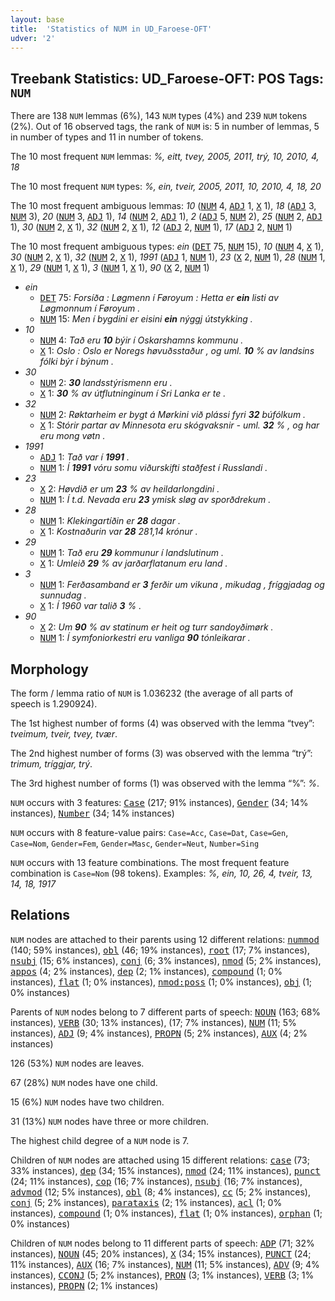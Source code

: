 ```yaml
---
layout: base
title:  'Statistics of NUM in UD_Faroese-OFT'
udver: '2'
---
```


## Treebank Statistics: UD_Faroese-OFT: POS Tags: `NUM`

There are 138 `NUM` lemmas (6%), 143 `NUM` types (4%) and 239 `NUM` tokens (2%).
Out of 16 observed tags, the rank of `NUM` is: 5 in number of lemmas, 5 in number of types and 11 in number of tokens.

The 10 most frequent `NUM` lemmas: <em>%, eitt, tvey, 2005, 2011, trý, 10, 2010, 4, 18</em>

The 10 most frequent `NUM` types:  <em>%, ein, tveir, 2005, 2011, 10, 2010, 4, 18, 20</em>

The 10 most frequent ambiguous lemmas: <em>10</em> (<tt><a href="fo_oft-pos-NUM.html">NUM</a></tt> 4, <tt><a href="fo_oft-pos-ADJ.html">ADJ</a></tt> 1, <tt><a href="fo_oft-pos-X.html">X</a></tt> 1), <em>18</em> (<tt><a href="fo_oft-pos-ADJ.html">ADJ</a></tt> 3, <tt><a href="fo_oft-pos-NUM.html">NUM</a></tt> 3), <em>20</em> (<tt><a href="fo_oft-pos-NUM.html">NUM</a></tt> 3, <tt><a href="fo_oft-pos-ADJ.html">ADJ</a></tt> 1), <em>14</em> (<tt><a href="fo_oft-pos-NUM.html">NUM</a></tt> 2, <tt><a href="fo_oft-pos-ADJ.html">ADJ</a></tt> 1), <em>2</em> (<tt><a href="fo_oft-pos-ADJ.html">ADJ</a></tt> 5, <tt><a href="fo_oft-pos-NUM.html">NUM</a></tt> 2), <em>25</em> (<tt><a href="fo_oft-pos-NUM.html">NUM</a></tt> 2, <tt><a href="fo_oft-pos-ADJ.html">ADJ</a></tt> 1), <em>30</em> (<tt><a href="fo_oft-pos-NUM.html">NUM</a></tt> 2, <tt><a href="fo_oft-pos-X.html">X</a></tt> 1), <em>32</em> (<tt><a href="fo_oft-pos-NUM.html">NUM</a></tt> 2, <tt><a href="fo_oft-pos-X.html">X</a></tt> 1), <em>12</em> (<tt><a href="fo_oft-pos-ADJ.html">ADJ</a></tt> 2, <tt><a href="fo_oft-pos-NUM.html">NUM</a></tt> 1), <em>17</em> (<tt><a href="fo_oft-pos-ADJ.html">ADJ</a></tt> 2, <tt><a href="fo_oft-pos-NUM.html">NUM</a></tt> 1)

The 10 most frequent ambiguous types:  <em>ein</em> (<tt><a href="fo_oft-pos-DET.html">DET</a></tt> 75, <tt><a href="fo_oft-pos-NUM.html">NUM</a></tt> 15), <em>10</em> (<tt><a href="fo_oft-pos-NUM.html">NUM</a></tt> 4, <tt><a href="fo_oft-pos-X.html">X</a></tt> 1), <em>30</em> (<tt><a href="fo_oft-pos-NUM.html">NUM</a></tt> 2, <tt><a href="fo_oft-pos-X.html">X</a></tt> 1), <em>32</em> (<tt><a href="fo_oft-pos-NUM.html">NUM</a></tt> 2, <tt><a href="fo_oft-pos-X.html">X</a></tt> 1), <em>1991</em> (<tt><a href="fo_oft-pos-ADJ.html">ADJ</a></tt> 1, <tt><a href="fo_oft-pos-NUM.html">NUM</a></tt> 1), <em>23</em> (<tt><a href="fo_oft-pos-X.html">X</a></tt> 2, <tt><a href="fo_oft-pos-NUM.html">NUM</a></tt> 1), <em>28</em> (<tt><a href="fo_oft-pos-NUM.html">NUM</a></tt> 1, <tt><a href="fo_oft-pos-X.html">X</a></tt> 1), <em>29</em> (<tt><a href="fo_oft-pos-NUM.html">NUM</a></tt> 1, <tt><a href="fo_oft-pos-X.html">X</a></tt> 1), <em>3</em> (<tt><a href="fo_oft-pos-NUM.html">NUM</a></tt> 1, <tt><a href="fo_oft-pos-X.html">X</a></tt> 1), <em>90</em> (<tt><a href="fo_oft-pos-X.html">X</a></tt> 2, <tt><a href="fo_oft-pos-NUM.html">NUM</a></tt> 1)


* <em>ein</em>
  * <tt><a href="fo_oft-pos-DET.html">DET</a></tt> 75: <em>Forsíða : Løgmenn í Føroyum : Hetta er <b>ein</b> listi av Løgmonnum í Føroyum .</em>
  * <tt><a href="fo_oft-pos-NUM.html">NUM</a></tt> 15: <em>Men í bygdini er eisini <b>ein</b> nýggj útstykking .</em>
* <em>10</em>
  * <tt><a href="fo_oft-pos-NUM.html">NUM</a></tt> 4: <em>Tað eru <b>10</b> býir í Oskarshamns kommunu .</em>
  * <tt><a href="fo_oft-pos-X.html">X</a></tt> 1: <em>Oslo : Oslo er Noregs høvuðsstaður , og uml. <b>10</b> % av landsins fólki býr í býnum .</em>
* <em>30</em>
  * <tt><a href="fo_oft-pos-NUM.html">NUM</a></tt> 2: <em><b>30</b> landsstýrismenn eru .</em>
  * <tt><a href="fo_oft-pos-X.html">X</a></tt> 1: <em><b>30</b> % av útflutninginum í Sri Lanka er te .</em>
* <em>32</em>
  * <tt><a href="fo_oft-pos-NUM.html">NUM</a></tt> 2: <em>Røktarheim er bygt á Mørkini við plássi fyri <b>32</b> búfólkum .</em>
  * <tt><a href="fo_oft-pos-X.html">X</a></tt> 1: <em>Stórir partar av Minnesota eru skógvaksnir - uml. <b>32</b> % , og har eru mong vøtn .</em>
* <em>1991</em>
  * <tt><a href="fo_oft-pos-ADJ.html">ADJ</a></tt> 1: <em>Tað var í <b>1991</b> .</em>
  * <tt><a href="fo_oft-pos-NUM.html">NUM</a></tt> 1: <em>Í <b>1991</b> vóru somu viðurskifti staðfest í Russlandi .</em>
* <em>23</em>
  * <tt><a href="fo_oft-pos-X.html">X</a></tt> 2: <em>Høvdið er um <b>23</b> % av heildarlongdini .</em>
  * <tt><a href="fo_oft-pos-NUM.html">NUM</a></tt> 1: <em>Í t.d. Nevada eru <b>23</b> ymisk sløg av sporðdrekum .</em>
* <em>28</em>
  * <tt><a href="fo_oft-pos-NUM.html">NUM</a></tt> 1: <em>Klekingartíðin er <b>28</b> dagar .</em>
  * <tt><a href="fo_oft-pos-X.html">X</a></tt> 1: <em>Kostnaðurin var <b>28</b> 281,14 krónur .</em>
* <em>29</em>
  * <tt><a href="fo_oft-pos-NUM.html">NUM</a></tt> 1: <em>Tað eru <b>29</b> kommunur í landslutinum .</em>
  * <tt><a href="fo_oft-pos-X.html">X</a></tt> 1: <em>Umleið <b>29</b> % av jarðarflatanum eru land .</em>
* <em>3</em>
  * <tt><a href="fo_oft-pos-NUM.html">NUM</a></tt> 1: <em>Ferðasamband er <b>3</b> ferðir um vikuna , mikudag , fríggjadag og sunnudag .</em>
  * <tt><a href="fo_oft-pos-X.html">X</a></tt> 1: <em>Í 1960 var talið <b>3</b> % .</em>
* <em>90</em>
  * <tt><a href="fo_oft-pos-X.html">X</a></tt> 2: <em>Um <b>90</b> % av statinum er heit og turr sandoyðimørk .</em>
  * <tt><a href="fo_oft-pos-NUM.html">NUM</a></tt> 1: <em>Í symfoniorkestri eru vanliga <b>90</b> tónleikarar .</em>

## Morphology

The form / lemma ratio of `NUM` is 1.036232 (the average of all parts of speech is 1.290924).

The 1st highest number of forms (4) was observed with the lemma “tvey”: <em>tveimum, tveir, tvey, tvær</em>.

The 2nd highest number of forms (3) was observed with the lemma “trý”: <em>trimum, tríggjar, trý</em>.

The 3rd highest number of forms (1) was observed with the lemma “%”: <em>%</em>.

`NUM` occurs with 3 features: <tt><a href="fo_oft-feat-Case.html">Case</a></tt> (217; 91% instances), <tt><a href="fo_oft-feat-Gender.html">Gender</a></tt> (34; 14% instances), <tt><a href="fo_oft-feat-Number.html">Number</a></tt> (34; 14% instances)

`NUM` occurs with 8 feature-value pairs: `Case=Acc`, `Case=Dat`, `Case=Gen`, `Case=Nom`, `Gender=Fem`, `Gender=Masc`, `Gender=Neut`, `Number=Sing`

`NUM` occurs with 13 feature combinations.
The most frequent feature combination is `Case=Nom` (98 tokens).
Examples: <em>%, ein, 10, 26, 4, tveir, 13, 14, 18, 1917</em>


## Relations

`NUM` nodes are attached to their parents using 12 different relations: <tt><a href="fo_oft-dep-nummod.html">nummod</a></tt> (140; 59% instances), <tt><a href="fo_oft-dep-obl.html">obl</a></tt> (46; 19% instances), <tt><a href="fo_oft-dep-root.html">root</a></tt> (17; 7% instances), <tt><a href="fo_oft-dep-nsubj.html">nsubj</a></tt> (15; 6% instances), <tt><a href="fo_oft-dep-conj.html">conj</a></tt> (6; 3% instances), <tt><a href="fo_oft-dep-nmod.html">nmod</a></tt> (5; 2% instances), <tt><a href="fo_oft-dep-appos.html">appos</a></tt> (4; 2% instances), <tt><a href="fo_oft-dep-dep.html">dep</a></tt> (2; 1% instances), <tt><a href="fo_oft-dep-compound.html">compound</a></tt> (1; 0% instances), <tt><a href="fo_oft-dep-flat.html">flat</a></tt> (1; 0% instances), <tt><a href="fo_oft-dep-nmod-poss.html">nmod:poss</a></tt> (1; 0% instances), <tt><a href="fo_oft-dep-obj.html">obj</a></tt> (1; 0% instances)

Parents of `NUM` nodes belong to 7 different parts of speech: <tt><a href="fo_oft-pos-NOUN.html">NOUN</a></tt> (163; 68% instances), <tt><a href="fo_oft-pos-VERB.html">VERB</a></tt> (30; 13% instances),  (17; 7% instances), <tt><a href="fo_oft-pos-NUM.html">NUM</a></tt> (11; 5% instances), <tt><a href="fo_oft-pos-ADJ.html">ADJ</a></tt> (9; 4% instances), <tt><a href="fo_oft-pos-PROPN.html">PROPN</a></tt> (5; 2% instances), <tt><a href="fo_oft-pos-AUX.html">AUX</a></tt> (4; 2% instances)

126 (53%) `NUM` nodes are leaves.

67 (28%) `NUM` nodes have one child.

15 (6%) `NUM` nodes have two children.

31 (13%) `NUM` nodes have three or more children.

The highest child degree of a `NUM` node is 7.

Children of `NUM` nodes are attached using 15 different relations: <tt><a href="fo_oft-dep-case.html">case</a></tt> (73; 33% instances), <tt><a href="fo_oft-dep-dep.html">dep</a></tt> (34; 15% instances), <tt><a href="fo_oft-dep-nmod.html">nmod</a></tt> (24; 11% instances), <tt><a href="fo_oft-dep-punct.html">punct</a></tt> (24; 11% instances), <tt><a href="fo_oft-dep-cop.html">cop</a></tt> (16; 7% instances), <tt><a href="fo_oft-dep-nsubj.html">nsubj</a></tt> (16; 7% instances), <tt><a href="fo_oft-dep-advmod.html">advmod</a></tt> (12; 5% instances), <tt><a href="fo_oft-dep-obl.html">obl</a></tt> (8; 4% instances), <tt><a href="fo_oft-dep-cc.html">cc</a></tt> (5; 2% instances), <tt><a href="fo_oft-dep-conj.html">conj</a></tt> (5; 2% instances), <tt><a href="fo_oft-dep-parataxis.html">parataxis</a></tt> (2; 1% instances), <tt><a href="fo_oft-dep-acl.html">acl</a></tt> (1; 0% instances), <tt><a href="fo_oft-dep-compound.html">compound</a></tt> (1; 0% instances), <tt><a href="fo_oft-dep-flat.html">flat</a></tt> (1; 0% instances), <tt><a href="fo_oft-dep-orphan.html">orphan</a></tt> (1; 0% instances)

Children of `NUM` nodes belong to 11 different parts of speech: <tt><a href="fo_oft-pos-ADP.html">ADP</a></tt> (71; 32% instances), <tt><a href="fo_oft-pos-NOUN.html">NOUN</a></tt> (45; 20% instances), <tt><a href="fo_oft-pos-X.html">X</a></tt> (34; 15% instances), <tt><a href="fo_oft-pos-PUNCT.html">PUNCT</a></tt> (24; 11% instances), <tt><a href="fo_oft-pos-AUX.html">AUX</a></tt> (16; 7% instances), <tt><a href="fo_oft-pos-NUM.html">NUM</a></tt> (11; 5% instances), <tt><a href="fo_oft-pos-ADV.html">ADV</a></tt> (9; 4% instances), <tt><a href="fo_oft-pos-CCONJ.html">CCONJ</a></tt> (5; 2% instances), <tt><a href="fo_oft-pos-PRON.html">PRON</a></tt> (3; 1% instances), <tt><a href="fo_oft-pos-VERB.html">VERB</a></tt> (3; 1% instances), <tt><a href="fo_oft-pos-PROPN.html">PROPN</a></tt> (2; 1% instances)

